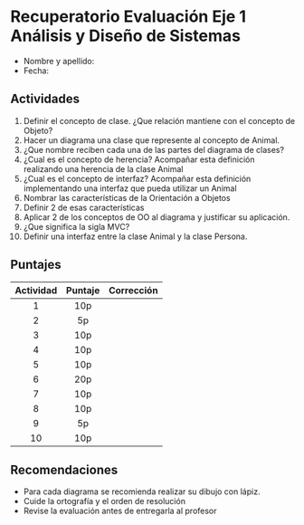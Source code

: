 # Recuperatorio Evaluación Eje 1 Análisis y Diseño de Sistemas

* Nombre y apellido:
* Fecha:

## Actividades

1. Definir el concepto de clase. ¿Que relación mantiene con el concepto de Objeto?
2. Hacer un diagrama una clase que represente al concepto de Animal.
3. ¿Que nombre reciben cada una de las partes del diagrama de clases?
4. ¿Cual es el concepto de herencia? Acompañar esta definición realizando una herencia de la clase Animal
5. ¿Cual es el concepto de interfaz? Acompañar esta definición implementando una interfaz que pueda utilizar un Animal
6. Nombrar las características de la Orientación a Objetos
7. Definir 2 de esas características
8. Aplicar 2 de los conceptos de OO al diagrama y justificar su aplicación.
9. ¿Que significa la sigla MVC?
10. Definir una interfaz entre la clase Animal y la clase Persona.

## Puntajes

| Actividad| Puntaje|Corrección|
| :-------------: |:-------------:|:---:|
|1|10p||
|2|5p||
|3|10p||
|4|10p||
|5|10p||
|6|20p||
|7|10p||
|8|10p||
|9|5p||
|10|10p||

## Recomendaciones

* Para cada diagrama se recomienda realizar su dibujo con lápiz.
* Cuide la ortografía y el orden de resolución
* Revise la evaluación antes de entregarla al profesor
